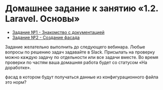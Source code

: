 # Домашнее задание к занятию «1.2. Laravel. Основы»

* [Задание №1 - Знакомство с документацией](exercise-01.md)
* [Задание №2 - Создание фасада](exercise-02.md)

Задание желательно выполнить до следующего вебинара. Любые вопросы по решению задач задавайте в Slack.
Присылать на проверку можно каждую задачу по отдельности или все задачи вместе. Во время проверки по частям ваша домашняя работа будет со статусом «На доработке».

фасад в котором будут получаться данные из конфигурационного файла это норм?